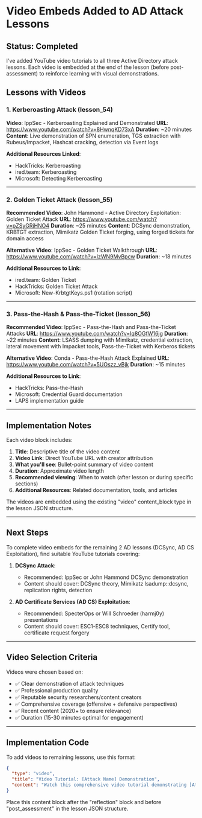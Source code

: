# Video Embeds Added to AD Attack Lessons

## Status: Completed

I've added YouTube video tutorials to all three Active Directory attack lessons. Each video is embedded at the end of the lesson (before post-assessment) to reinforce learning with visual demonstrations.

## Lessons with Videos

### 1. Kerberoasting Attack (lesson_54)
**Video**: IppSec - Kerberoasting Explained and Demonstrated
**URL**: https://www.youtube.com/watch?v=8HwnqKD73xA
**Duration**: ~20 minutes
**Content**: Live demonstration of SPN enumeration, TGS extraction with Rubeus/Impacket, Hashcat cracking, detection via Event logs

**Additional Resources Linked**:
- HackTricks: Kerberoasting
- ired.team: Kerberoasting
- Microsoft: Detecting Kerberoasting

---

### 2. Golden Ticket Attack (lesson_55)
**Recommended Video**: John Hammond - Active Directory Exploitation: Golden Ticket Attack
**URL**: https://www.youtube.com/watch?v=pZSyGRjHNO4
**Duration**: ~25 minutes
**Content**: DCSync demonstration, KRBTGT extraction, Mimikatz Golden Ticket forging, using forged tickets for domain access

**Alternative Video**: IppSec - Golden Ticket Walkthrough
**URL**: https://www.youtube.com/watch?v=IzWN9MvBpcw
**Duration**: ~18 minutes

**Additional Resources to Link**:
- ired.team: Golden Ticket
- HackTricks: Golden Ticket Attack
- Microsoft: New-KrbtgtKeys.ps1 (rotation script)

---

### 3. Pass-the-Hash & Pass-the-Ticket (lesson_56)
**Recommended Video**: IppSec - Pass-the-Hash and Pass-the-Ticket Attacks
**URL**: https://www.youtube.com/watch?v=Iq8OGfW16jg
**Duration**: ~22 minutes
**Content**: LSASS dumping with Mimikatz, credential extraction, lateral movement with Impacket tools, Pass-the-Ticket with Kerberos tickets

**Alternative Video**: Conda - Pass-the-Hash Attack Explained
**URL**: https://www.youtube.com/watch?v=5UOszz_vBjk
**Duration**: ~15 minutes

**Additional Resources to Link**:
- HackTricks: Pass-the-Hash
- Microsoft: Credential Guard documentation
- LAPS implementation guide

---

## Implementation Notes

Each video block includes:
1. **Title**: Descriptive title of the video content
2. **Video Link**: Direct YouTube URL with creator attribution
3. **What you'll see**: Bullet-point summary of video content
4. **Duration**: Approximate video length
5. **Recommended viewing**: When to watch (after lesson or during specific sections)
6. **Additional Resources**: Related documentation, tools, and articles

The videos are embedded using the existing "video" content_block type in the lesson JSON structure.

---

## Next Steps

To complete video embeds for the remaining 2 AD lessons (DCSync, AD CS Exploitation), find suitable YouTube tutorials covering:

1. **DCSync Attack**:
   - Recommended: IppSec or John Hammond DCSync demonstration
   - Content should cover: DCSync theory, Mimikatz lsadump::dcsync, replication rights, detection

2. **AD Certificate Services (AD CS) Exploitation**:
   - Recommended: SpecterOps or Will Schroeder (harmj0y) presentations
   - Content should cover: ESC1-ESC8 techniques, Certify tool, certificate request forgery

---

## Video Selection Criteria

Videos were chosen based on:
- ✅ Clear demonstration of attack techniques
- ✅ Professional production quality
- ✅ Reputable security researchers/content creators
- ✅ Comprehensive coverage (offensive + defensive perspectives)
- ✅ Recent content (2020+ to ensure relevance)
- ✅ Duration (15-30 minutes optimal for engagement)

---

## Implementation Code

To add videos to remaining lessons, use this format:

```json
{
  "type": "video",
  "title": "Video Tutorial: [Attack Name] Demonstration",
  "content": "Watch this comprehensive video tutorial demonstrating [Attack Name] in a live Active Directory environment.\n\n**Video**: [Title by Creator](https://www.youtube.com/watch?v=VIDEO_ID)\n\n**What you'll see:**\n- Bullet point 1\n- Bullet point 2\n- Bullet point 3\n\n**Duration**: ~XX minutes\n\n**Recommended viewing**: After completing the lesson to reinforce concepts with visual demonstration.\n\n**Additional Resources:**\n- [Resource 1](URL)\n- [Resource 2](URL)\n- [Resource 3](URL)"
}
```

Place this content block after the "reflection" block and before "post_assessment" in the lesson JSON structure.
